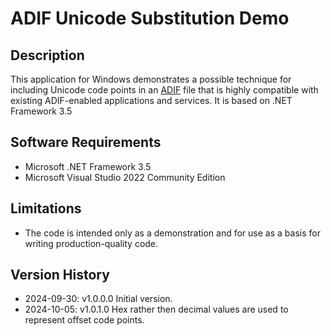# ADIF Unicode Substitution Demo
## Description
This application for Windows demonstrates a possible technique for including Unicode code points in an [ADIF](https://adif.org.uk/ADIF_Current) file that is highly compatible with existing ADIF-enabled applications and services. 
It is based on .NET Framework 3.5

## Software Requirements
- Microsoft .NET Framework 3.5
- Microsoft Visual Studio 2022 Community Edition

## Limitations
- The code is intended only as a demonstration and for use as a basis for writing production-quality code.

## Version History
- 2024-09-30: v1.0.0.0 Initial version.
- 2024-10-05: v1.0.1.0 Hex rather then decimal values are used to represent offset code points.
